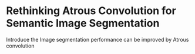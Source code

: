 # Rethinking Atrous Convolution for Semantic Image Segmentation

Introduce the Image segmentation performance can be improved by Atrous convolution


